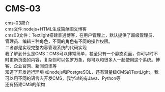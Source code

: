 # CMS-03
cms-03简介  
cms文件:nodejs+HTML生成简单图文博客  
cms03文件：Textlight搭建普通博客，在用户管理上，默认提供了超级管理员、管理员、编辑三种角色，不同的角色有不同的操作权限。  
二者都是实现完整内容管理系统的代码实现  
我了解到什么是CMS：CMS可以非常简单，甚至只有一个静态页面，你可以时不时更新页面的内容，复杂则可以包罗万象，你可以和很多人一起使用这个系统。博客、企业官网、新闻资讯等  
知道了开发运行环境 如nodejs和PostgreSQL，还有轻量级CMS的TextLight，我可以用不同的语言去开发CMS，我学过的有Java、Python等  
还有搭建CMS的架构

